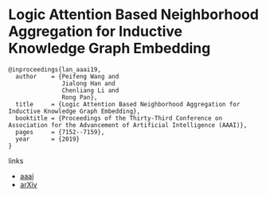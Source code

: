 # Logic Attention Based Neighborhood Aggregation for Inductive Knowledge Graph Embedding

```
@inproceedings{lan_aaai19,
  author    = {Peifeng Wang and
               Jialong Han and
               Chenliang Li and
               Rong Pan},
  title     = {Logic Attention Based Neighborhood Aggregation for Inductive Knowledge Graph Embedding},
  booktitle = {Proceedings of the Thirty-Third Conference on Association for the Advancement of Artificial Intelligence (AAAI)},
  pages     = {7152--7159},
  year      = {2019}
}
```

links
- [aaai](https://aaai.org/ojs/index.php/AAAI/article/view/4698)
- [arXiv](https://arxiv.org/abs/1811.01399)
